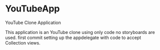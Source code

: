 # YouTubeApp
YouTube Clone Application

This application is an YouTube clone using only code no storyboards are used. first commit setting up the appdelegate with code to
accept Collection views.



